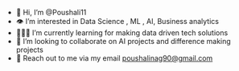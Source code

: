 - 👋 Hi, I’m @Poushali11
- 👁 I’m interested in Data Science , ML , AI, Business analytics
- 👩🏽‍💻 I’m currently learning for making data driven tech solutions
- 👊 I’m looking to collaborate on AI projects and difference making projects
- 💌 Reach out to me via my email poushalinag90@gmail.com

<!---
Poushali11/Poushali11 is a ✨ special ✨ repository because its `README.md` (this file) appears on your GitHub profile.
You can click the Preview link to take a look at your changes.
--->
